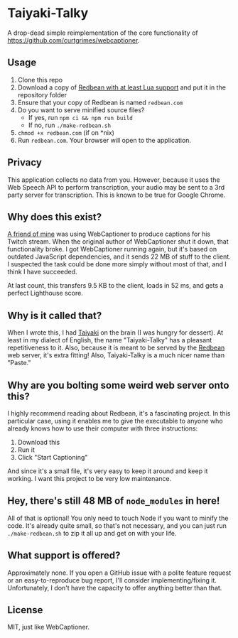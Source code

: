 # Taiyaki-Talky

A drop-dead simple reimplementation of the core functionality of https://github.com/curtgrimes/webcaptioner.

## Usage

1. Clone this repo
2. Download a copy of [Redbean with at least Lua support](https://justine.lol/redbean) and put it in the repository folder
3. Ensure that your copy of Redbean is named `redbean.com`
4. Do you want to serve minified source files?
   - If yes, run `npm ci && npm run build`
   - If no, run `./make-redbean.sh`
5. `chmod +x redbean.com` (if on \*nix)
6. Run `redbean.com`. Your browser will open to the application.

## Privacy

This application collects no data from you. However, because it uses the Web Speech API to perform transcription, your audio may be sent to a 3rd party server for transcription. This is known to be true for Google Chrome.

## Why does this exist?

[A friend of mine](https://twitch.tv/XorenMoonbeam) was using WebCaptioner to produce captions for his Twitch stream. When the original author of WebCaptioner shut it down, that functionality broke. I got WebCaptioner running again, but it's based on outdated JavaScript dependencies, and it sends 22 MB of stuff to the client. I suspected the task could be done more simply without most of that, and I think I have succeeded.

At last count, this transfers 9.5 KB to the client, loads in 52 ms, and gets a perfect Lighthouse score.

## Why is it called that?

When I wrote this, I had [Taiyaki](https://en.wikipedia.org/wiki/Taiyaki) on the brain (I was hungry for dessert). At least in my dialect of English, the name "Taiyaki-Talky" has a pleasant repetitiveness to it. Also, because it is meant to be served by the [Redbean](https://justine.lol/redbean) web server, it's extra fitting! Also, Taiyaki-Talky is a much nicer name than "Paste."

## Why are you bolting some weird web server onto this?

I highly recommend reading about Redbean, it's a fascinating project. In this particular case, using it enables me to give the executable to anyone who already knows how to use their computer with three instructions:

1. Download this
2. Run it
3. Click "Start Captioning"

And since it's a small file, it's very easy to keep it around and keep it working. I want this project to be very low maintenance.

## Hey, there's still 48 MB of `node_modules` in here!

All of that is optional! You only need to touch Node if you want to minify the code. It's already quite small, so that's not necessary, and you can just run `./make-redbean.sh` to zip it all up and get on with your life.

## What support is offered?

Approximately none. If you open a GitHub issue with a polite feature request or an easy-to-reproduce bug report, I'll consider implementing/fixing it. Unfortunately, I don't have the capacity to offer anything better than that.

## License

MIT, just like WebCaptioner.
